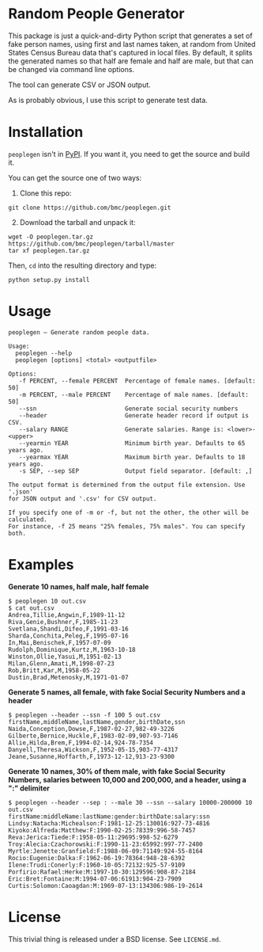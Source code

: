 # Random People Generator

This package is just a quick-and-dirty Python script that generates a set of
fake person names, using first and last names taken, at random from United
States Census Bureau data that's captured in local files. By default, it splits
the generated names so that half are female and half are male, but that can be
changed via command line options.

The tool can generate CSV or JSON output.

As is probably obvious, I use this script to generate test data.

# Installation

`peoplegen` isn't in [PyPI](https://pypi.python.org/pypi). If you want it,
you need to get the source and build it.

You can get the source one of two ways:

1. Clone this repo:

```
git clone https://github.com/bmc/peoplegen.git
```

2. Download the tarball and unpack it:

```
wget -O peoplegen.tar.gz https://github.com/bmc/peoplegen/tarball/master
tar xf peoplegen.tar.gz
```

Then, `cd` into the resulting directory and type:

```
python setup.py install
```

# Usage

```
peoplegen — Generate random people data.

Usage:
  peoplegen --help
  peoplegen [options] <total> <outputfile>

Options:
   -f PERCENT, --female PERCENT  Percentage of female names. [default: 50]
   -m PERCENT, --male PERCENT    Percentage of male names. [default: 50]
   --ssn                         Generate social security numbers
   --header                      Generate header record if output is CSV.
   --salary RANGE                Generate salaries. Range is: <lower>-<upper>
   --yearmin YEAR                Minimum birth year. Defaults to 65 years ago.
   --yearmax YEAR                Maximum birth year. Defaults to 18 years ago.
   -s SEP, --sep SEP             Output field separator. [default: ,]

The output format is determined from the output file extension. Use '.json'
for JSON output and '.csv' for CSV output.

If you specify one of -m or -f, but not the other, the other will be calculated.
For instance, -f 25 means "25% females, 75% males". You can specify both.
```

# Examples

**Generate 10 names, half male, half female**

```
$ peoplegen 10 out.csv
$ cat out.csv
Andrea,Tillie,Angwin,F,1989-11-12
Riva,Genie,Bushner,F,1985-11-23
Svetlana,Shandi,Difeo,F,1991-03-16
Sharda,Conchita,Peleg,F,1995-07-16
In,Mai,Benischek,F,1957-07-09
Rudolph,Dominique,Kurtz,M,1963-10-18
Winston,Ollie,Yasui,M,1951-02-13
Milan,Glenn,Amati,M,1998-07-23
Rob,Britt,Kar,M,1958-05-22
Dustin,Brad,Metenosky,M,1971-01-07
```

**Generate 5 names, all female, with fake Social Security Numbers and a header**

```
$ peoplegen --header --ssn -f 100 5 out.csv
firstName,middleName,lastName,gender,birthDate,ssn
Naida,Conception,Dowse,F,1987-02-27,982-49-3226
Gilberte,Bernice,Huckle,F,1983-02-09,907-93-7146
Allie,Hilda,Brem,F,1994-02-14,924-78-7354
Danyell,Theresa,Wickson,F,1952-05-15,903-77-4317
Jeane,Susanne,Hoffarth,F,1973-12-12,913-23-9300
```

**Generate 10 names, 30% of them male, with fake Social Security Numbers,
salaries between 10,000 and 200,000, and a header, using a ":" delimiter**

```
$ peoplegen --header --sep : --male 30 --ssn --salary 10000-200000 10 out.csv
firstName:middleName:lastName:gender:birthDate:salary:ssn
Lindsy:Natacha:Michealson:F:1981-12-25:130016:927-73-4816
Kiyoko:Alfreda:Matthew:F:1990-02-25:78339:996-58-7457
Reva:Jerica:Tiede:F:1958-05-11:29695:998-52-6279
Troy:Alecia:Czachorowski:F:1990-11-23:65992:997-77-2400
Myrtle:Jenette:Granfield:F:1988-06-09:71149:924-55-8164
Rocio:Eugenie:Dalka:F:1962-06-19:78364:948-28-6392
Ilene:Trudi:Conerly:F:1960-10-05:72132:925-57-9109
Porfirio:Rafael:Herke:M:1997-10-30:129596:908-87-2184
Eric:Bret:Fontaine:M:1994-07-06:61913:904-23-7909
Curtis:Solomon:Caoagdan:M:1969-07-13:134306:986-19-2614
```

# License

This trivial thing is released under a BSD license. See `LICENSE.md`.
